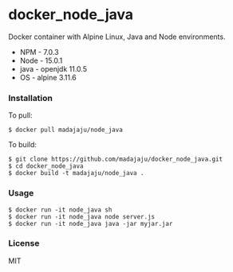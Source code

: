 docker_node_java
================

Docker container with Alpine Linux, Java and Node environments.
* NPM - 7.0.3
* Node - 15.0.1
* java - openjdk 11.0.5
* OS - alpine 3.11.6

### Installation
To pull:
```shell script
$ docker pull madajaju/node_java
```
To build:
```shell script
$ git clone https://github.com/madajaju/docker_node_java.git
$ cd docker_node_java
$ docker build -t madajaju/node_java .
```

### Usage
```shell script
$ docker run -it node_java sh
$ docker run -it node_java node server.js
$ docker run -it node_java java -jar myjar.jar
```
### License
MIT

